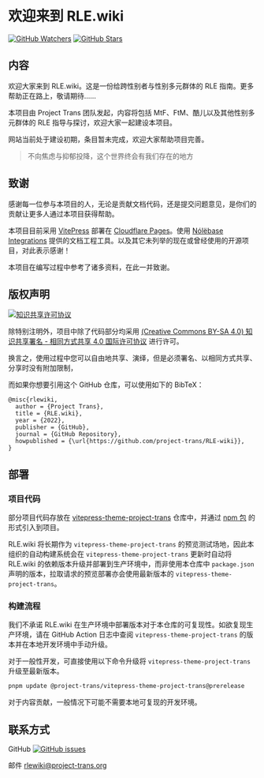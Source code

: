 # 欢迎来到 **RLE.wiki**

[![GitHub Watchers][badge-gh-watch]][repo] [![GitHub
Stars][badge-gh-stars]][repo]

## 内容

欢迎大家来到 RLE.wiki。这是一份给跨性别者与性别多元群体的 RLE 指南。更多帮助正在路上，敬请期待……

本项目由 Project Trans 团队发起，内容将包括 MtF、FtM、酷儿以及其他性别多元群体的 RLE 指导与探讨，欢迎大家一起建设本项目。

网站当前处于建设初期，条目暂未完成，欢迎大家帮助项目完善。

> 不向焦虑与抑郁投降，这个世界终会有我们存在的地方

## 致谢

感谢每一位参与本项目的人，无论是贡献文档代码，还是提交问题意见，是你们的贡献让更多人通过本项目获得帮助。

本项目目前采用 [VitePress][vitepress-url] 部署在 [Cloudflare Pages][wiki-url]。使用 [Nólëbase
Integrations][nolebase-integrations-url] 提供的文档工程工具。以及其它未列举的现在或曾经使用的开源项目，对此表示感谢！

本项目在编写过程中参考了诸多资料，在此一并致谢。

## 版权声明

[![知识共享许可协议][cc-img]][cc-url]

除特别注明外，项目中除了代码部分均采用 [(Creative Commons BY-SA 4.0) 知识共享署名 - 相同方式共享 4.0
国际许可协议][cc-url] 进行许可。

换言之，使用过程中您可以自由地共享、演绎，但是必须署名、以相同方式共享、分享时没有附加限制，

而如果你想要引用这个 GitHub 仓库，可以使用如下的 BibTeX：

```plain
@misc{rlewiki,
  author = {Project Trans},
  title = {RLE.wiki},
  year = {2022},
  publisher = {GitHub},
  journal = {GitHub Repository},
  howpublished = {\url{https://github.com/project-trans/RLE-wiki}},
}
```

## 部署

### 项目代码

部分项目代码存放在
[vitepress-theme-project-trans](https://github.com/project-trans/vitepress-theme-project-trans)
仓库中，并通过 [npm
包](https://www.npmjs.com/package/@project-trans/vitepress-theme-project-trans)
的形式引入到项目。

RLE.wiki 将长期作为 `vitepress-theme-project-trans` 的预览测试场地，因此本组织的自动构建系统会在
`vitepress-theme-project-trans` 更新时自动将 RLE.wiki 的依赖版本升级并部署到生产环境中，而非使用本仓库中
`package.json` 声明的版本，拉取请求的预览部署亦会使用最新版本的 `vitepress-theme-project-trans`。

### 构建流程

我们不承诺 RLE.wiki 在生产环境中部署版本对于本仓库的可复现性。如欲复现生产环境，请在 GitHub Action 日志中查阅
`vitepress-theme-project-trans` 的版本并在本地开发环境中手动升级。

对于一般性开发，可直接使用以下命令升级将 `vitepress-theme-project-trans` 升级至最新版本。
```bash
pnpm update @project-trans/vitepress-theme-project-trans@prerelease
```

对于内容贡献，一般情况下可能不需要本地可复现的开发环境。

## 联系方式

GitHub [![GitHub
issues][badge-gh-issues]](https://github.com/project-trans/RLE-wiki/issues/new/choose)

邮件 <rlewiki@project-trans.org>

[badge-gh-issues]:
https://img.shields.io/github/issues/project-trans/RLE-wiki?style=flat-square
[badge-gh-stars]:
https://img.shields.io/github/stars/project-trans/RLE-wiki.svg?style=flat-square&label=Stars
[badge-gh-watch]:
https://img.shields.io/github/watchers/project-trans/RLE-wiki.svg?style=flat-square&label=Watch
[cc-img]: https://i.creativecommons.org/l/by-sa/4.0/88x31.png
[cc-url]: https://creativecommons.org/licenses/by-sa/4.0
[vitepress-url]: https://vitepress.dev
[nolebase-integrations-url]: https://nolebase-integrations.ayaka.io
[repo]: https://github.com/project-trans/RLE-wiki
[wiki-url]: https://rle.wiki
